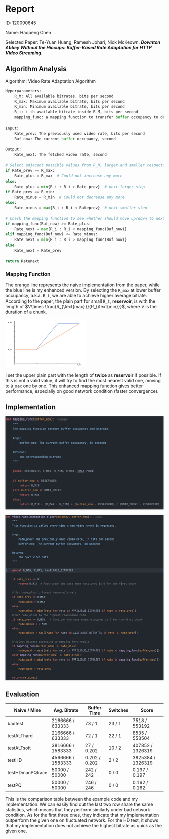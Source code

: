 # Report

ID: 120090645

Name: Haopeng Chen

Selected Paper: Te-Yuan Huang, Ramesh Johari, Nick McKeown. ***Downton Abbey Without the Hiccups: Buffer-Based Rate Adaptation for HTTP Video Streaming***.

## Algorithm Analysis

Algorithm: Video Rate Adaptation Algorithm

```Python
Hyperparameters:
    R_M: All available bitrates, bits per second
    R_max: Maximum available bitrate, bits per second
    R_min: Minimum available bitrate, bits per second
    R_i: i-th available bitrate inside R_M, bits per second
    mapping_func: a mapping function to transfer buffer occupancy to designated bitrate mathematically.

Input: 
	Rate_prev: The previously used video rate, bits per second
	Buf_now: The current buffer occupancy, second

Output: 
	Rate_next: The fetched video rate, second

# Select adjacent possible values from R_M, larger and smaller respectively
if Rate_prev == R_max:
	Rate_plus = R_max  # Could not increase any more
else:
	Rate_plus = min{R_i : R_i > Rate_prev}  # next larger step
if Rate_prev == R_min:
	Rate_minus = R_min  # Could not decrease any more
else:
	Rate_minus = max{R_i : R_i < Rateprev}  # next smaller step

# Check the mapping function to see whether should move up/down to next step. If so, move to the step nearest to the bound, skipping intervals (if exists).
if mapping_func(Buf_now) >= Rate_plus:
	Rate_next = max{R_i : R_i < mapping_func(Buf_now)}
elif mapping_func(Buf_now) <= Rate_minus:
	Rate_next = min{R_i : R_i > mapping_func(Buf_now)}
else
	Rate_next = Rate_prev

return Ratenext
```

### Mapping Function

The orange line represents the naive implementation from the paper, while the blue line is my enhanced version. By selecting the `R_max` at lower buffer occupancy, a.k.a. `B_t`, we are able to achieve higher average bitrate. According to the paper, the plain part for small `B_t`, **reservoir**, is with the length of $V\times \frac{R_{\text{max}}}{R_{\text{min}}}$, where $V$ is the duration of a chunk.

<img src="./assets/image-20231113015027670.png" alt="image-20231113015027670" style="zoom: 25%;" />

I set the upper plain part with the length of **twice** as **reservoir** if possible. If this is not a valid value, it will try to find the most nearest valid one, moving to `B_max` one by one. This enhanced mapping function gives better performance, especially on good network condition (faster convergence).

## Implementation

![image-20231113020243751](./assets/image-20231113020243751.png)

![image-20231113020324113](./assets/image-20231113020324113.png)

## Evaluation

| Naive / Mine     | Avg. Bitrate      | Buffer Time   | Switches | Score             |
| ---------------- | ----------------- | ------------- | -------- | ----------------- |
| badtest          | 2166666 / 633333  | 73 / 1        | 23 / 1   | 7518 / 553192     |
| testALThard      | 2166666 / 633333  | 72 / 1        | 22 / 1   | 8535 / 553504     |
| testALTsoft      | 3816666 / 1583333 | 27 / 0.202    | 10 / 2   | 407852 / 1326319  |
| testHD           | 4566666 / 1583333 | 0.202 / 0.202 | 2 / 2    | 3825384 / 1326319 |
| testHDmanPQtrace | 50000 / 50000     | 242 / 242     | 0 / 0    | 0.197 / 0.197     |
| testPQ           | 50000 / 50000     | 246 / 246     | 0 / 0    | 0.162 / 0.162     |

This is the comparison table between the example code and my implementation. We can easily find out the last two row share the same statistics, which means that they perform similarly under bad network condition. As for the first three ones, they indicate that my implementation outperform the given one on fluctuated network. For the HD test, it shows that my implementation does not achieve the highest bitrate as quick as the given one.